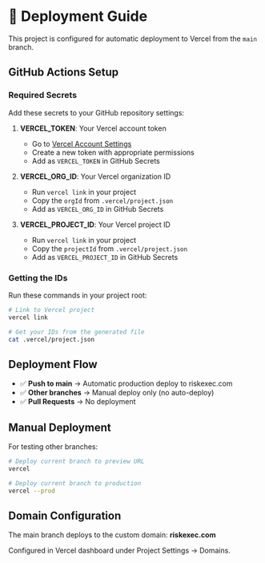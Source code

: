 # 🚀 Deployment Guide

This project is configured for automatic deployment to Vercel from the `main` branch.

## GitHub Actions Setup

### Required Secrets

Add these secrets to your GitHub repository settings:

1. **VERCEL_TOKEN**: Your Vercel account token
   - Go to [Vercel Account Settings](https://vercel.com/account/tokens)
   - Create a new token with appropriate permissions
   - Add as `VERCEL_TOKEN` in GitHub Secrets

2. **VERCEL_ORG_ID**: Your Vercel organization ID
   - Run `vercel link` in your project
   - Copy the `orgId` from `.vercel/project.json`
   - Add as `VERCEL_ORG_ID` in GitHub Secrets

3. **VERCEL_PROJECT_ID**: Your Vercel project ID
   - Run `vercel link` in your project
   - Copy the `projectId` from `.vercel/project.json`
   - Add as `VERCEL_PROJECT_ID` in GitHub Secrets

### Getting the IDs

Run these commands in your project root:

```bash
# Link to Vercel project
vercel link

# Get your IDs from the generated file
cat .vercel/project.json
```

## Deployment Flow

- ✅ **Push to main** → Automatic production deploy to riskexec.com
- ✅ **Other branches** → Manual deploy only (no auto-deploy)
- ✅ **Pull Requests** → No deployment

## Manual Deployment

For testing other branches:

```bash
# Deploy current branch to preview URL
vercel

# Deploy current branch to production
vercel --prod
```

## Domain Configuration

The main branch deploys to the custom domain: **riskexec.com**

Configured in Vercel dashboard under Project Settings → Domains.